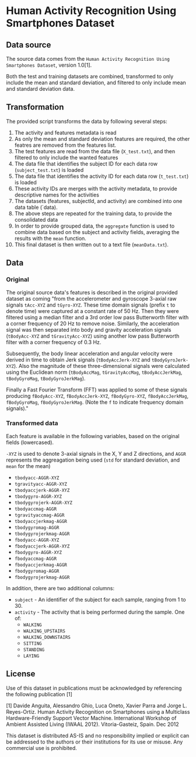 # Human Activity Recognition Using Smartphones Dataset

## Data source

The source data comes from the `Human Activity Recognition Using Smartphones Dataset`, version 1.0[1].

Both the test and training datasets are combined, transformed to only include the mean and standard deviation, and filtered to only include mean and standard deviation data.

## Transformation

The provided script transforms the data by following several steps:

1. The activity and features metadata is read
2. As only the mean and standard deviation features are required, the other featres are removed from the features list.
3. The test features are read from the data file (`X_test.txt`), and then filtered to only include the wanted features
4. The data file that identifies the subject ID for each data row (`subject_test.txt`) is loaded
5. The data file that identifies the activity ID for each data row (`t_test.txt`) is loaded
6. These activity IDs are merges with the activity metadata, to provide descriptive names for the activities
7. The datasets (features, subjectId, and activity) are combined into one data table (`data).
8. The above steps are repeated for the training data, to provide the consolidated data
9. In order to provide grouped data, the `aggregate` function is used to combine data based on the subject and activity fields, averaging the results with the `mean` function.
10. This final dataset is then written out to a text file (`meanData.txt`).

## Data

### Original

The original source data's features is described in the original provided dataset as coming "from the accelerometer and gyroscope 3-axial raw signals `tAcc-XYZ` and `tGyro-XYZ`. These time domain signals (prefix `t` to denote time) were captured at a constant rate of 50 Hz. Then they were filtered using a median filter and a 3rd order low pass Butterworth filter with a corner frequency of 20 Hz to remove noise. Similarly, the acceleration signal was then separated into body and gravity acceleration signals (`tBodyAcc-XYZ` and `tGravityAcc-XYZ`) using another low pass Butterworth filter with a corner frequency of 0.3 Hz. 

Subsequently, the body linear acceleration and angular velocity were derived in time to obtain Jerk signals (`tBodyAccJerk-XYZ` and `tBodyGyroJerk-XYZ`). Also the magnitude of these three-dimensional signals were calculated using the Euclidean norm (`tBodyAccMag`, `tGravityAccMag`, `tBodyAccJerkMag`, `tBodyGyroMag`, `tBodyGyroJerkMag`). 

Finally a Fast Fourier Transform (FFT) was applied to some of these signals producing `fBodyAcc-XYZ`, `fBodyAccJerk-XYZ`, `fBodyGyro-XYZ`, `fBodyAccJerkMag`, `fBodyGyroMag`, `fBodyGyroJerkMag`. (Note the `f` to indicate frequency domain signals)."

### Transformed data

Each feature is available in the following variables, based on the original fields (lowercased).

`-XYZ` is used to denote 3-axial signals in the X, Y and Z directions, and `AGGR` represents the aggreagation being used (`std` for standard deviation, and `mean` for the mean)

* `tbodyacc-AGGR-XYZ`
* `tgravityacc-AGGR-XYZ`
* `tbodyaccjerk-AGGR-XYZ`
* `tbodygyro-AGGR-XYZ`
* `tbodygyrojerk-AGGR-XYZ`
* `tbodyaccmag-AGGR`
* `tgravityaccmag-AGGR`
* `tbodyaccjerkmag-AGGR`
* `tbodygyromag-AGGR`
* `tbodygyrojerkmag-AGGR`
* `fbodyacc-AGGR-XYZ`
* `fbodyaccjerk-AGGR-XYZ`
* `fbodygyro-AGGR-XYZ`
* `fbodyaccmag-AGGR`
* `fbodyaccjerkmag-AGGR`
* `fbodygyromag-AGGR`
* `fbodygyrojerkmag-AGGR`

In addition, there are two additional columns:

* `subject` - An identifier of the subject for each sample, ranging from 1 to 30.
* `activity` - The activity that is being performed during the sample. One of:
  * `WALKING`
  * `WALKING_UPSTAIRS`
  * `WALKING_DOWNSTAIRS`
  * `SITTING`
  * `STANDING`
  * `LAYING`

## License
Use of this dataset in publications must be acknowledged by referencing the following publication [1] 

[1] Davide Anguita, Alessandro Ghio, Luca Oneto, Xavier Parra and Jorge L. Reyes-Ortiz. Human Activity Recognition on Smartphones using a Multiclass Hardware-Friendly Support Vector Machine. International Workshop of Ambient Assisted Living (IWAAL 2012). Vitoria-Gasteiz, Spain. Dec 2012

This dataset is distributed AS-IS and no responsibility implied or explicit can be addressed to the authors or their institutions for its use or misuse. Any commercial use is prohibited.
